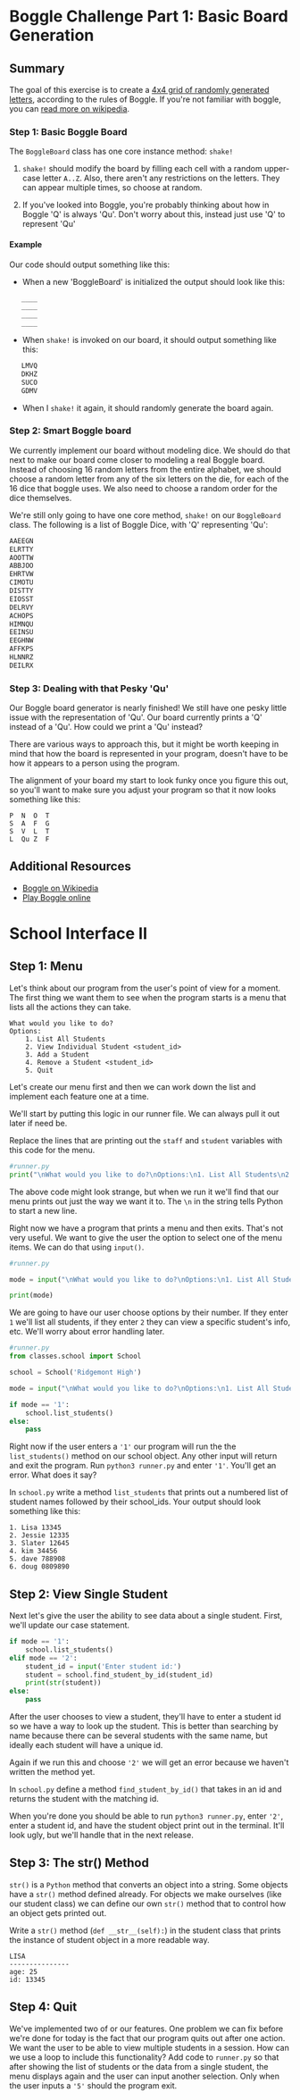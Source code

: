 # Boggle Challenge Part 1: Basic Board Generation

## Summary

The goal of this exercise is to create a [4x4 grid of randomly generated letters](https://s-media-cache-ak0.pinimg.com/originals/f0/92/03/f09203920ca7db9c7f3e9247308a8482.jpg), according to the rules of Boggle. If you're not familiar with boggle, you can [read more on wikipedia](http://en.wikipedia.org/wiki/Boggle).


### Step 1: Basic Boggle Board


The `BoggleBoard` class has one core instance method: `shake!`

1. `shake!` should modify the board by filling each cell with a random upper-case letter `A..Z`. Also, there aren't any restrictions on the letters. They can appear multiple times, so choose at random.

2. If you've looked into Boggle, you're probably thinking about how in Boggle 'Q' is always 'Qu'. Don't worry about this, instead just use 'Q' to represent 'Qu'

#### Example

Our code should output something like this:

* When a new 'BoggleBoard' is initialized the output should look like this:

```python
   ____
   ____
   ____
   ____
```

* When `shake!` is invoked on our board, it should output something like this:

```python
   LMVQ
   DKHZ
   SUCO
   GDMV
```

* When I `shake!` it again, it should randomly generate the board again.

### Step 2: Smart Boggle board

We currently implement our board without modeling dice. We should do that next to make our board come closer to modeling a real Boggle board. Instead of choosing 16 random letters from the entire alphabet, we should choose a random letter from any of the six letters on the die, for each of the 16 dice that boggle uses. We also need to choose a random order for the dice themselves. 


We're still only going to have one core method, `shake!` on our `BoggleBoard` class. The following is a list of Boggle Dice, with 'Q' representing 'Qu':

```python
AAEEGN
ELRTTY
AOOTTW
ABBJOO
EHRTVW
CIMOTU
DISTTY
EIOSST
DELRVY
ACHOPS
HIMNQU
EEINSU
EEGHNW
AFFKPS
HLNNRZ
DEILRX
```

### Step 3: Dealing with that Pesky 'Qu'

Our Boggle board generator is nearly finished! We still have one pesky little issue with the representation of 'Qu'. Our board currently prints a 'Q' instead of a 'Qu'. How could we print a 'Qu' instead?

There are various ways to approach this, but it might be worth keeping in mind that how the board is represented in your program, doesn't have to be how it appears to a person using the program.

The alignment of your board my start to look funky once you figure this out, so you'll want to make sure you adjust your program so that it now looks something like this:

```text
P  N  O  T
S  A  F  G
S  V  L  T
L  Qu Z  F
```

## Additional Resources
* [Boggle on Wikipedia](http://en.wikipedia.org/wiki/Boggle)
* [Play Boggle online](http://www.wordplays.com/boggle)




# School Interface II

## Step 1: Menu

Let's think about our program from the user's point of view for a moment. The first thing we want them to see when the program starts is a menu that lists all the actions they can take. 

```
What would you like to do?
Options:
    1. List All Students
    2. View Individual Student <student_id>
    3. Add a Student
    4. Remove a Student <student_id>
    5. Quit
```
Let's create our menu first and then we can work down the list and implement each feature one at a time.  

We'll start by putting this logic in our runner file. We can always pull it out later if need be. 

Replace the lines that are printing out the `staff` and `student` variables with this code for the menu. 

```Python
#runner.py
print("\nWhat would you like to do?\nOptions:\n1. List All Students\n2. View Individual Student <student_id>\n3. Add a Student\n4. Remove a Student <student_id>\n5. Quit\n")

```
The above code might look strange, but when we run it we'll find that our menu prints out just the way we want it to. The `\n` in the string tells Python to start a new line.  

Right now we have a program that prints a menu and then exits. That's not very useful. We want to give the user the option to select one of the menu items. We can do that using `input()`. 

```Python
#runner.py 

mode = input("\nWhat would you like to do?\nOptions:\n1. List All Students\n2. View Individual Student <student_id>\n3. Add a Student\n4. Remove a Student <student_id>\n5. Quit\n")

print(mode)

```

We are going to have our user choose options by their number. If they enter `1` we'll list all students, if they enter `2` they can view a specific student's info, etc. We'll worry about error handling later. 

```Python
#runner.py 
from classes.school import School 

school = School('Ridgemont High') 

mode = input("\nWhat would you like to do?\nOptions:\n1. List All Students\n2. View Individual Student <student_id>\n3. Add a Student\n4. Remove a Student <student_id>\n5. Quit\n")

if mode == '1':
    school.list_students() 
else:
    pass 

```
Right now if the user enters a `'1'` our program will run the the `list_students()` method on our school object. Any other input will return and exit the program. Run `python3 runner.py` and enter `'1'`. You'll get an error. What does it say? 

In `school.py` write a method `list_students` that prints out a numbered list of student names followed by their school_ids. Your output should look something like this: 

```
1. Lisa 13345
2. Jessie 12335
3. Slater 12645
4. kim 34456
5. dave 788908
6. doug 0809890
```

## Step 2: View Single Student 

Next let's give the user the ability to see data about a single student. First, we'll update our case statement. 

```Python
if mode == '1':
    school.list_students()
elif mode == '2':
    student_id = input('Enter student id:')
    student = school.find_student_by_id(student_id)
    print(str(student))
else:
    pass 
```
After the user chooses to view a student, they'll have to enter a student id so we have a way to look up the student. This is better than searching by name because there can be several students with the same name, but ideally each student will have a unique id. 

Again if we run this and choose `'2'` we will get an error because we haven't written the method yet. 

In `school.py` define a method `find_student_by_id()` that takes in an id and returns the student with the matching id. 

When you're done you should be able to run `python3 runner.py`, enter `'2'`, enter a student id, and have the student object print out in the terminal. It'll look ugly, but we'll handle that in the next release. 

## Step 3: The str() Method

`str()` is a `Python` method that converts an object into a string. Some objects have a `str()` method defined already. For objects we make ourselves (like our student class) we can define our own `str()` method that to control how an object gets printed out. 

Write a `str()` method (`def __str__(self):`) in the student class that prints the instance of student object in a more readable way. 

```
LISA
---------------
age: 25
id: 13345
```

## Step 4: Quit

We've implemented two of or our features. One problem we can fix before we're done for today is the fact that our program quits out after one action. We want the user to be able to view multiple students in a session. How can we use a loop to include this functionality? Add code to `runner.py` so that after showing the list of students or the data from a single student, the menu displays again and the user can input another selection. Only when the user inputs a `'5'` should the program exit. 